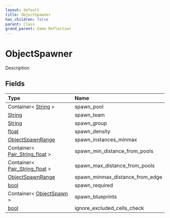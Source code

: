 ```yaml
---
layout: default
title: ObjectSpawner
has_children: false
parent: Class
grand_parent: Game Reflection
---
```

# ObjectSpawner
Description 

## Fields

| Type | Name |
|:----------|:--------------|
| Container< [String](/riftbreaker-wiki/docs/game-reflection/components/string/) > | spawn_pool |
| [String](/riftbreaker-wiki/docs/game-reflection/components/string/) | spawn_team |
| [String](/riftbreaker-wiki/docs/game-reflection/components/string/) | spawn_group |
| [float](/riftbreaker-wiki/docs/game-reflection/components/float/) | spawn_density |
| [ObjectSpawnRange](/riftbreaker-wiki/docs/game-reflection/classes/object_spawn_range/) | spawn_instances_minmax |
| Container< [Pair_String_float](/riftbreaker-wiki/docs/game-reflection/classes/pair__string_float/) > | spawn_min_distance_from_pools |
| Container< [Pair_String_float](/riftbreaker-wiki/docs/game-reflection/classes/pair__string_float/) > | spawn_max_distance_from_pools |
| [ObjectSpawnRange](/riftbreaker-wiki/docs/game-reflection/classes/object_spawn_range/) | spawn_minmax_distance_from_edge |
| [bool](/riftbreaker-wiki/docs/game-reflection/components/bool/) | spawn_required |
| Container< [ObjectSpawn](/riftbreaker-wiki/docs/game-reflection/classes/object_spawn/) > | spawn_blueprints |
| [bool](/riftbreaker-wiki/docs/game-reflection/components/bool/) | ignore_excluded_cells_check |

